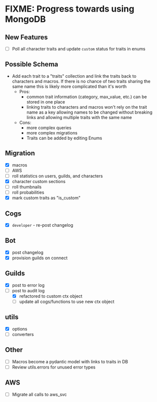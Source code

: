 # FIXME: Progress towards using MongoDB

## New Features

-   [ ] Poll all character traits and update `custom` status for traits in enums

## Possible Schema

-   Add each trait to a "traits" collection and link the traits back to characters and macros. If there is no chance of two traits sharing the same name this is likely more complicated than it's worth
    -   Pros:
        -   common trait information (category, max_value, etc.) can be stored in one place
        -   linking traits to characters and macros won't rely on the trait name as a key allowing names to be changed without breaking links and allowing multiple traits with the same name
    -   Cons:
        -   more complex queries
        -   more complex migrations
        -   Traits can be added by editing Enums

## Migration

-   [x] macros
-   [ ] AWS
-   [ ] roll statistics on users, guilds, and characters
-   [x] character custom sections
-   [ ] roll thumbnails
-   [ ] roll probabilities
-   [x] mark custom traits as "is_custom"

## Cogs

-   [x] `developer` - re-post changelog

## Bot

-   [x] post changelog
-   [x] provision guilds on connect

## Guilds

-   [x] post to error log
-   [ ] post to audit log
    -   [x] refactored to custom ctx object
    -   [ ] update all cogs/functions to use new ctx object

## utils

-   [x] options
-   [ ] converters

## Other

-   [ ] Macros become a pydantic model with links to traits in DB
-   [ ] Review utils.errors for unused error types

## AWS

-   [ ] Migrate all calls to aws_svc
